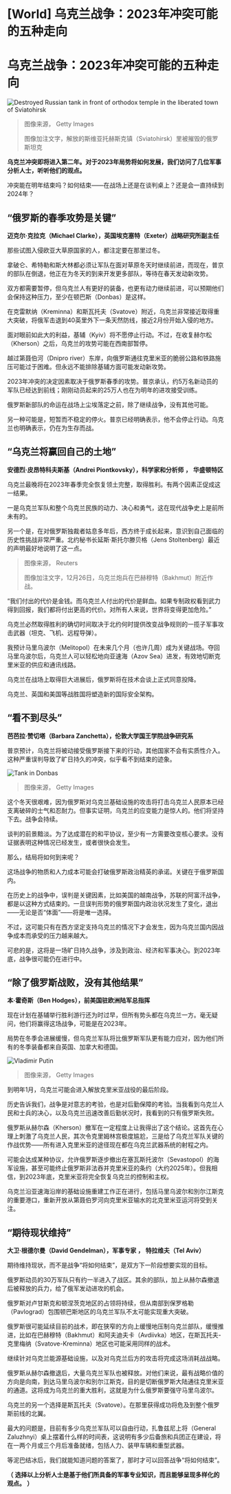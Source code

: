 # [World] 乌克兰战争：2023年冲突可能的五种走向

#  乌克兰战争：2023年冲突可能的五种走向


![Destroyed Russian tank in front of orthodox temple in the liberated town of Sviatohirsk](_128050392_temple_getty.jpg)

> 图像来源，  Getty Images
>
> 图像加注文字，解放的斯维亚托赫斯克镇（Sviatohirsk）里被摧毁的俄罗斯坦克

**乌克兰冲突即将进入第二年。对于2023年局势将如何发展，我们访问了几位军事分析人士，听听他们的观点。**

冲突能在明年结束吗？如何结束——在战场上还是在谈判桌上？还是会一直持续到2024年？

##  “俄罗斯的春季攻势是关键”

**迈克尔·克拉克（Michael Clarke），英国埃克塞特（Exeter）战略研究所副主任**

那些试图入侵欧亚大草原国家的人，都注定要在那里过冬。

拿破仑、希特勒和斯大林都必须让军队在面对草原冬天时继续前进，而现在，普京的部队在倒退，他正在为冬天的到来开发更多部队，等待在春天发动新攻势。

双方都需要暂停，但乌克兰人有更好的装备，也更有动力继续前进，可以预期他们会保持这种压力，至少在顿巴斯（Donbas）是这样。

在克雷默纳（Kreminna）和斯瓦托夫（Svatove）附近，乌克兰非常接近取得重大突破，将俄军击退到40英里外下一条天然防线，接近2月份开始入侵的地方。

面对眼前如此大的利益，基辅（Kyiv）将不愿停止行动。不过，在收复赫尔松（Kherson）之后，乌克兰的攻势可能在西南部暂停。

越过第聂伯河（Dnipro river）东岸，向俄罗斯通往克里米亚的脆弱公路和铁路施压可能过于困难。但永远不能排除基辅方面可能发动新攻势。

2023年冲突的决定因素取决于俄罗斯春季的攻势。普京承认，约5万名新动员的军队已经达到前线；刚刚动员起来的25万人也在为明年的进攻接受训练。

俄罗斯新部队的命运在战场上尘埃落定之前，除了继续战争，没有其他可能。

另一种可能是，短暂而不稳定的停火。普京已经明确表示，他不会停止行动。乌克兰也明确表示，仍在为生存而战。

##  “乌克兰将赢回自己的土地”

**安德烈·皮昂特科夫斯基（Andrei Piontkovsky），科学家和分析师** **，** **华盛顿特区**

乌克兰最晚将在2023年春季完全恢复领土完整，取得胜利。有两个因素正促成这一结果。

一是乌克兰军队和整个乌克兰民族的动力、决心和勇气，这在现代战争史上是前所未有的。

另一个是，在对俄罗斯独裁者姑息多年后，西方终于成长起来，意识到自己面临的历史性挑战非常严重。北约秘书长延斯·斯托尔滕贝格（Jens Stoltenberg）最近的声明最好地说明了这一点。

> 图像来源，  Reuters
>
> 图像加注文字，12月26日，乌克兰炮兵在巴赫穆特（Bakhmut）附近作战。

“我们付出的代价是金钱。而乌克兰人付出的代价是鲜血。如果专制政权看到武力得到回报，我们都将付出更高的代价。对所有人来说，世界将变得更加危险。”

乌克兰必然取得胜利的确切时间取决于北约何时提供改变战争规则的一揽子军事攻击武器（坦克、飞机、远程导弹）。

我预计马里乌波尔（Melitopol）在未来几个月（也许几周）成为关键战场。夺回马里乌波尔后，乌克兰人可以轻松地向亚速海（Azov Sea）进发，有效地切断克里米亚的供应和通讯线路。

乌克兰在战场上取得巨大进展后，俄罗斯将在技术会谈上正式同意投降。

乌克兰、英国和美国等战胜国将塑造新的国际安全架构。

##  “看不到尽头”

**芭芭拉·赞切塔（Barbara Zanchetta），伦敦大学国王学院战争研究系**

普京预计，乌克兰将被动接受俄罗斯接下来的行动，其他国家不会有实质性介入。这种严重误判导致了旷日持久的冲突，似乎看不到结束的迹象。

![Tank in Donbas](_128017981_tank_donbas.jpg)

> 图像来源，  Getty Images

这个冬天很艰难，因为俄罗斯对乌克兰基础设施的攻击将打击乌克兰人民原本已经支离破碎的士气和忍耐力。但事实证明，乌克兰的应变能力是惊人的。他们将坚持下去。战争会持续。

谈判的前景黯淡。为了达成潜在的和平协议，至少有一方需要改变核心要求。没有证据表明这种情况已经发生，或者很快会发生。

那么，结局将如何到来呢？

这场战争的物质和人力成本可能会打破俄罗斯政治精英的承诺。关键在于俄罗斯国内。

在历史上的战争中，误判是关键因素，比如美国的越南战争，苏联的阿富汗战争，都是以这种方式结束的。一旦误判形势的俄罗斯国内政治状况发生了变化，退出——无论是否“体面”——将是唯一选择。

不过，这可能只有在西方坚定支持乌克兰的情况下才会发生，因为乌克兰国内因战争成本而承受的压力越来越大。

可悲的是，这将是一场旷日持久战争，涉及到政治、经济和军事决心。到2023年底，战争很可能仍在进行中。

##  “除了俄罗斯战败，没有其他结果”

**本·霍奇斯（Ben Hodges），前美国驻欧洲陆军总指挥**

现在计划在基辅举行胜利游行还为时过早，但所有势头都在乌克兰一方。毫无疑问，他们将赢得这场战争，可能是在2023年。

局势在冬季会进展缓慢，但乌克兰军队将比俄罗斯军队更有能力应对，因为他们所有的冬季装备都来自英国、加拿大和德国。

![Vladimir Putin](_128017987_putin_getty.jpg)

> 图像来源，  Getty Images

到明年1月，乌克兰可能会进入解放克里米亚战役的最后阶段。

历史告诉我们，战争是对意志的考验，也是对后勤保障的考验。当我看到乌克兰人民和士兵的决心，以及乌克兰迅速改善后勤状况时，我看到的只有俄罗斯失败。

俄罗斯从赫尔森（Kherson）撤军在一定程度上让我得出了这个结论。这首先在心理上刺激了乌克兰人民，其次令克里姆林宫极度尴尬，三是给了乌克兰军队关键的作战优势——所有进入克里米亚的途径现在都在乌克兰武器系统的射程之内。

可能会达成某种协议，允许俄罗斯逐步撤出在塞瓦斯托波尔（Sevastopol）的海军设施，甚至可能终止俄罗斯非法吞并克里米亚的条约（大约2025年）。但我相信，到2023年底，克里米亚将完全恢复乌克兰的控制和主权。

乌克兰沿亚速海沿岸的基础设施重建工作正在进行，包括马里乌波尔和別尔江斯克的重要港口，重新开放从第聂伯罗河向克里米亚输水的北克里米亚运河将受到关注。

##  “期待现状维持”

**大卫·根德尔曼（David Gendelman），军事专家** **，** **特拉维夫（Tel Aviv）**

期待维持现状，而不是战争“将如何结束”，是双方下一阶段想要实现的目标。

俄罗斯动员的30万军队只有约一半进入了战区。其余的部队，加上从赫尔森撤退后被释放的兵力，给了俄军发动进攻的机会。

俄罗斯对卢甘斯克和顿涅茨克地区的占领将持续，但从南部到保罗格勒（Pavlograd）包围顿巴斯地区的乌克兰军队不太可能实现重大突破。

俄罗斯很可能延续目前的战术，即在狭窄的方向上缓慢地压制乌克兰部队，缓慢推进，比如在巴赫穆特（Bakhmut）和阿夫迪夫卡（Avdiivka）地区，在斯瓦托夫- 克里梅纳（Svatove-Kreminna）地区也可能采用同样的战术。

继续针对乌克兰能源基础设施，以及对乌克兰后方的攻击将完成这场消耗战战略。

俄罗斯从赫尔森撤退后，大量乌克兰军队也被释放。对他们来说，最有战略价值的方向是向南，到达马里乌波尔和別尔江斯克，目的是切断俄罗斯大陆通往克里米亚的通道。这将成为乌克兰的重大胜利，这就是为什么俄罗斯要强守马里乌波尔。

乌克兰的另一个选择是斯瓦托夫（Svatove）。在那里获得成功将危及到整个俄罗斯前线的北翼。

最大的问题是，目前有多少乌克兰军队可以自由行动，扎鲁兹尼上将（General Zaluzhnyi）桌上摆着什么样的时间表，这说明有多少后备旅和兵团正在建设，将在一两个月或三个月后准备就绪，包括人力、装甲车辆和重型武器。

等泥巴结冰后，我们就能知道问题的答案了，那时才可以回答战争“将如何结束”。

**（** **选择以上分析人士是基于他们所具备的军事专业知识，而且能够呈现多样化的观点。** **）**


